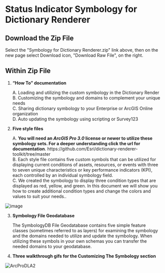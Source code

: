 # Status Indicator Symbology for Dictionary Renderer
## Download the Zip File
Select the "Symbology for Dictionary Renderer.zip" link above, then on the new page select Download icon, "Download Raw File", on the right.

## Within Zip File
1.	<b>“How To” documentation</b>
	<dt>A.	Loading and utilizing the custom symbology in the Dictionary Render</dt>
	<dt>B.	Customizing the symbology and domains to complement your unique needs</dt>
	<dt>C.	Sharing dictionary symbology to your Enterprise or ArcGIS Online organization</dt>
	<dt>D.	Auto updating the symbology using scripting or Survey123</dt>

2.	<b>Five style files</b>
	<dt>A. 	<b>You will need an <i>ArcGIS Pro 3.0</i> license or newer to utilize these symbology sets. For a deeper understanding click the url for documentation</b>. https://github.com/Esri/dictionary-renderer-toolkit/tree/master</b></dt>
	<dt>B. 	Each style file contains five custom symbols that can be utilized for displaying current conditions of assets, resources, or events with three to seven unique characteristics or key performance indicators (KPI), each controlled by an individual symbology field.</dt> 
	<dt>C. 	We created the symbology to display three condition types that are displayed as red, yellow, and green.  In this document we will show you how to create additional condition types and change the colors and values to suit your needs..</dt>

![image](https://github.com/user-attachments/assets/ed29e893-f5c2-49ef-9cee-5df6d79470a9)

 
3.	<b>Symbology File Geodatabase</b>
	<dt>The SymbologyDB File Geodatabase contains five simple feature classes (sometimes referred to as layers) for examining the symbology and the domains needed to utilize and update the symbology. When utilizing these symbols in your own schemas you can transfer the needed domains to your geodatabase.</dt>

 
4. 	<b>Three walkthrough gifs for the Customizing The Symbology section</b>

  
![ArcProDLA2](https://github.com/user-attachments/assets/51449977-c1d5-4809-b858-6c3ff8ab0b98)

